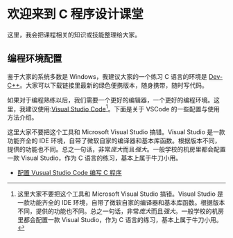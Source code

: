 # 欢迎来到 C 程序设计课堂

这里，我会把课程相关的知识或技能整理给大家。

## 编程环境配置

鉴于大家的系统多数是 Windows，我建议大家的一个练习 C 语言的环境是 [Dev-C++](https://sourceforge.net/projects/orwelldevcpp/files/Portable%20Releases/)。大家可以下载链接里最新的绿色便携版本，随身携带，随时写代码。

如果对于编程熟练以后，我们需要一个更好的编辑器，一个更好的编程环境。这里，我建议使用:[Visual Studio Code](https://code.visualstudio.com/)[^diff-with-vs]。下面是关于 VSCode 的一些配置与使用方法介绍。

这里大家不要把这个工具和 Microsoft Visual Studio 搞错。Visual Studio 是一款功能齐全的 IDE 环境，自带了微软自家的编译器和基本库函数。根据版本不同，提供的功能也不同。总之一句话，非常*庞大*而且*强大*。一般学校的机房里都会配置一款 Visual Studio，作为 C 语言的练习，基本上属于牛刀小用。

- [配置 Vusual Studio Code 编写 C 程序](vscode-start)



[^diff-with-vs]: 这里大家不要把这个工具和 Microsoft Visual Studio 搞错。Visual Studio 是一款功能齐全的 IDE 环境，自带了微软自家的编译器和基本库函数。根据版本不同，提供的功能也不同。总之一句话，非常*庞大*而且*强大*。一般学校的机房里都会配置一款 Visual Studio，作为 C 语言的练习，基本上属于牛刀小用。